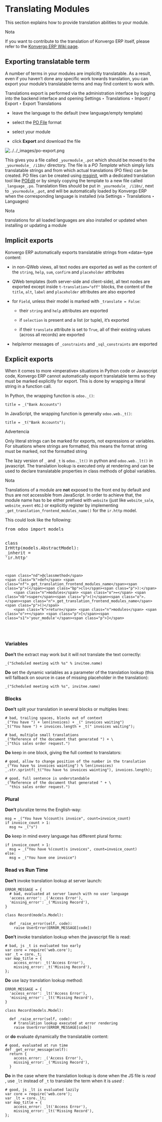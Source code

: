 # Translating Modules

This section explains how to provide translation abilities to your module.

<div class="alert alert-primary">
<p class="alert-title">
Nota</p><p>If you want to contribute to the translation of Konvergo ERP itself, please refer to the
<a href="https://github.com/odoo/odoo/wiki/Translations">Konvergo ERP Wiki page</a>.</p>
</div>

## Exporting translatable term

A number of terms in your modules are implicitly translatable. As a result,
even if you haven’t done any specific work towards translation, you can export
your module’s translatable terms and may find content to work with.

Translations export is performed via the administration interface by logging
into the backend interface and opening Settings ‣ Translations ‣ Import /
Export ‣ Export Translations

  * leave the language to the default (new language/empty template)

  * select the [PO File](https://en.wikipedia.org/wiki/Gettext#Translating) format

  * select your module

  * click **Export** and download the file

![../../_images/po-export.png](../../_images/po-export.png)

This gives you a file called `_yourmodule_.pot` which should be moved to the
`_yourmodule_ /i18n/` directory. The file is a _PO Template_ which simply
lists translatable strings and from which actual translations (PO files) can
be created. PO files can be created using
[msginit](https://www.gnu.org/software/gettext/manual/gettext#Creating),
with a dedicated translation tool like [POEdit](https://poedit.net/) or by
simply copying the template to a new file called `_language_.po`. Translation
files should be put in `_yourmodule_ /i18n/`, next to `_yourmodule_.pot`, and
will be automatically loaded by Konvergo ERP when the corresponding language is
installed (via Settings ‣ Translations ‣ Languages)

<div class="alert alert-primary">
<p class="alert-title">
Nota</p><p>translations for all loaded languages are also installed or updated
when installing or updating a module</p>
</div>

## Implicit exports

Konvergo ERP automatically exports translatable strings from «data»-type content:

  * in non-QWeb views, all text nodes are exported as well as the content of the `string`, `help`, `sum`, `confirm` and `placeholder` attributes

  * QWeb templates (both server-side and client-side), all text nodes are exported except inside `t-translation="off"` blocks, the content of the `title`, `alt`, `label` and `placeholder` attributes are also exported

  * for `Field`, unless their model is marked with `_translate = False`:

    * their `string` and `help` attributes are exported

    * if `selection` is present and a list (or tuple), it’s exported

    * if their `translate` attribute is set to `True`, all of their existing values (across all records) are exported

  * help/error messages of `_constraints` and `_sql_constraints` are exported

## Explicit exports

When it comes to more «imperative» situations in Python code or Javascript
code, Konvergo ERP cannot automatically export translatable terms so they must be
marked explicitly for export. This is done by wrapping a literal string in a
function call.

In Python, the wrapping function is `odoo._()`:

    
    
    title = _("Bank Accounts")
    

In JavaScript, the wrapping function is generally `odoo.web._t()`:

    
    
    title = _t("Bank Accounts");
    

<div class="alert alert-warning">
<p class="alert-title">
Advertencia</p><p>Only literal strings can be marked for exports, not expressions or
variables. For situations where strings are formatted, this means the
format string must be marked, not the formatted string</p>
</div>

The lazy version of `_` and `_t` is `odoo._lt()` in python and
`odoo.web._lt()` in javascript. The translation lookup is executed only at
rendering and can be used to declare translatable properties in class methods
of global variables.

<div class="alert alert-primary">
<p class="alert-title">
Nota</p><p>Translations of a module are <b>not</b> exposed to the front end by default and
thus are not accessible from JavaScript. In order to achieve that, the
module name has to be either prefixed with <code>website</code> (just like
<code>website_sale</code>, <code>website_event</code> etc.) or explicitly register by implementing
<code>_get_translation_frontend_modules_name()</code> for the <code>ir.http</code> model.</p>
<p>This could look like the following:</p>
<div class="highlight-default notranslate"><div class="highlight"><pre><span></span><span class="kn">from</span> <span class="nn">odoo</span> <span class="kn">import</span> <span class="n">models</span>

<span class="k">class</span> <span class="nc">IrHttp</span><span class="p">(</span><span class="n">models</span><span class="o">.</span><span class="n">AbstractModel</span><span class="p">):</span>
    <span class="n">_inherit</span> <span class="o">=</span> <span class="s1">'ir.http'</span>

    <span class="nd">@classmethod</span>
    <span class="k">def</span> <span class="nf">_get_translation_frontend_modules_name</span><span class="p">(</span><span class="bp">cls</span><span class="p">):</span>
        <span class="n">modules</span> <span class="o">=</span> <span class="nb">super</span><span class="p">()</span><span class="o">.</span><span class="n">_get_translation_frontend_modules_name</span><span class="p">()</span>
        <span class="k">return</span> <span class="n">modules</span> <span class="o">+</span> <span class="p">[</span><span class="s1">'your_module'</span><span class="p">]</span>
</pre></div>
</div>
</div>

### Variables

**Don’t** the extract may work but it will not translate the text correctly:

    
    
    _("Scheduled meeting with %s" % invitee.name)
    

**Do** set the dynamic variables as a parameter of the translation lookup
(this will fallback on source in case of missing placeholder in the
translation):

    
    
    _("Scheduled meeting with %s", invitee.name)
    

### Blocks

**Don’t** split your translation in several blocks or multiples lines:

    
    
    # bad, trailing spaces, blocks out of context
    _("You have ") + len(invoices) + _(" invoices waiting")
    _t("You have ") + invoices.length + _t(" invoices waiting");
    
    # bad, multiple small translations
    _("Reference of the document that generated ") + \
    _("this sales order request.")
    

**Do** keep in one block, giving the full context to translators:

    
    
    # good, allow to change position of the number in the translation
    _("You have %s invoices wainting") % len(invoices)
    _.str.sprintf(_t("You have %s invoices wainting"), invoices.length);
    
    # good, full sentence is understandable
    _("Reference of the document that generated " + \
      "this sales order request.")
    

### Plural

**Don’t** pluralize terms the English-way:

    
    
    msg = _("You have %(count)s invoice", count=invoice_count)
    if invoice_count > 1:
      msg += _("s")
    

**Do** keep in mind every language has different plural forms:

    
    
    if invoice_count > 1:
      msg = _("You have %(count)s invoices", count=invoice_count)
    else:
      msg = _("You have one invoice")
    

### Read vs Run Time

**Don’t** invoke translation lookup at server launch:

    
    
    ERROR_MESSAGE = {
      # bad, evaluated at server launch with no user language
      'access_error': _('Access Error'),
      'missing_error': _('Missing Record'),
    }
    
    class Record(models.Model):
    
      def _raise_error(self, code):
        raise UserError(ERROR_MESSAGE[code])
    

**Don’t** invoke translation lookup when the javascript file is read:

    
    
    # bad, js _t is evaluated too early
    var core = require('web.core');
    var _t = core._t;
    var map_title = {
        access_error: _t('Access Error'),
        missing_error: _t('Missing Record'),
    };
    

**Do** use lazy translation lookup method:

    
    
    ERROR_MESSAGE = {
      'access_error': _lt('Access Error'),
      'missing_error': _lt('Missing Record'),
    }
    
    class Record(models.Model):
    
      def _raise_error(self, code):
        # translation lookup executed at error rendering
        raise UserError(ERROR_MESSAGE[code])
    

or **do** evaluate dynamically the translatable content:

    
    
    # good, evaluated at run time
    def _get_error_message(self):
      return {
        access_error: _('Access Error'),
        missing_error: _('Missing Record'),
      }
    

**Do** in the case where the translation lookup is done when the JS file is
_read_ , use `_lt` instead of `_t` to translate the term when it is _used_ :

    
    
    # good, js _lt is evaluated lazily
    var core = require('web.core');
    var _lt = core._lt;
    var map_title = {
        access_error: _lt('Access Error'),
        missing_error: _lt('Missing Record'),
    };
    

